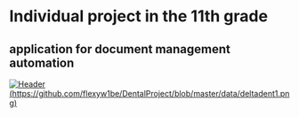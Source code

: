 # Individual project in the 11th grade

## application for document management automation

[![Header]([https://github.com/flexyw1be/flexyw1be/blob/main/assets/tyyHGCSIvFEGwKjBO3pZtYCdZ5g-Z8uoN5G29jZxz37eqgXN02bUYcFGjj4BbdXgpBICp7BXwKMGmcWT-duLd9Hj.jpg])(https://github.com/flexyw1be/DentalProject/blob/master/data/deltadent1.png)]([https://github.com/flexyw1be/flexyw1be/blob/main/assets/tyyHGCSIvFEGwKjBO3pZtYCdZ5g-Z8uoN5G29jZxz37eqgXN02bUYcFGjj4BbdXgpBICp7BXwKMGmcWT-duLd9Hj.jpg](https://github.com/flexyw1be/DentalProject/blob/master/data/deltadent1.png))
